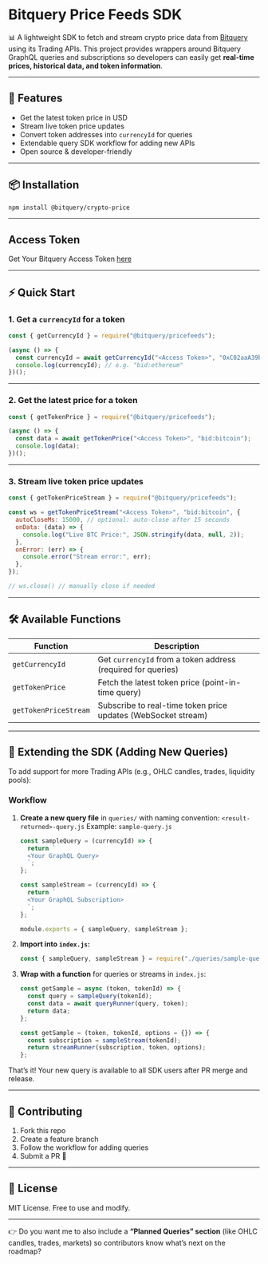# Bitquery Price Feeds SDK

📊 A lightweight SDK to fetch and stream crypto price data from [Bitquery](https://bitquery.io/) using its Trading APIs.
This project provides wrappers around Bitquery GraphQL queries and subscriptions so developers can easily get **real-time prices, historical data, and token information**.

---

## 🚀 Features

* Get the latest token price in USD
* Stream live token price updates
* Convert token addresses into `currencyId` for queries
* Extendable query SDK workflow for adding new APIs
* Open source & developer-friendly

---

## 📦 Installation

```bash
npm install @bitquery/crypto-price
```

---

## Access Token

Get Your Bitquery Access Token [here](https://account.bitquery.io/user/api_v2/access_tokens)

---

## ⚡ Quick Start

### 1. Get a `currencyId` for a token

```js
const { getCurrencyId } = require("@bitquery/pricefeeds");

(async () => {
  const currencyId = await getCurrencyId("<Access Token>", "0xC02aaA39b223FE8D0A0e5C4F27eAD9083C756Cc2"); // WETH address
  console.log(currencyId); // e.g. "bid:ethereum"
})();
```

---

### 2. Get the latest price for a token

```js
const { getTokenPrice } = require("@bitquery/pricefeeds");

(async () => {
  const data = await getTokenPrice("<Access Token>", "bid:bitcoin");
  console.log(data);
})();
```

---

### 3. Stream live token price updates

```js
const { getTokenPriceStream } = require("@bitquery/pricefeeds");

const ws = getTokenPriceStream("<Access Token>", "bid:bitcoin", {
  autoCloseMs: 15000, // optional: auto-close after 15 seconds
  onData: (data) => {
    console.log("Live BTC Price:", JSON.stringify(data, null, 2));
  },
  onError: (err) => {
    console.error("Stream error:", err);
  },
});

// ws.close() // manually close if needed
```

---

## 🛠️ Available Functions

| Function              | Description                                                   |
| --------------------- | ------------------------------------------------------------- |
| `getCurrencyId`       | Get `currencyId` from a token address (required for queries)  |
| `getTokenPrice`       | Fetch the latest token price (point-in-time query)            |
| `getTokenPriceStream` | Subscribe to real-time token price updates (WebSocket stream) |

---

## 🧩 Extending the SDK (Adding New Queries)

To add support for more Trading APIs (e.g., OHLC candles, trades, liquidity pools):

### Workflow

1. **Create a new query file** in `queries/` with naming convention:
   `<result-returned>-query.js`
   Example: `sample-query.js`

   ```js
   const sampleQuery = (currencyId) => {
     return `
     <Your GraphQL Query>
     `;
   };

   const sampleStream = (currencyId) => {
     return `
     <Your GraphQL Subscription>
     `;
   };

   module.exports = { sampleQuery, sampleStream };
   ```

2. **Import into `index.js`:**

   ```js
   const { sampleQuery, sampleStream } = require("./queries/sample-query.js");
   ```

3. **Wrap with a function** for queries or streams in `index.js`:

   ```js
   const getSample = async (token, tokenId) => {
     const query = sampleQuery(tokenId);
     const data = await queryRunner(query, token);
     return data;
   };

   const getSample = (token, tokenId, options = {}) => {
     const subscription = sampleStream(tokenId);
     return streamRunner(subscription, token, options);
   };
   ```

That’s it! Your new query is available to all SDK users after PR merge and release.

---

## 🤝 Contributing

1. Fork this repo
2. Create a feature branch
3. Follow the workflow for adding queries
4. Submit a PR 🎉

---

## 📜 License

MIT License. Free to use and modify.

---

👉 Do you want me to also include a **“Planned Queries” section** (like OHLC candles, trades, markets) so contributors know what’s next on the roadmap?
